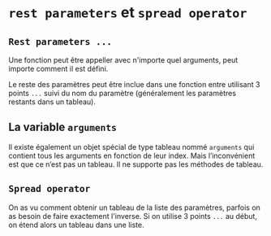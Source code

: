 # `rest parameters` et `spread operator`

## `Rest parameters ...`

Une fonction peut être appeller avec n'importe quel arguments, peut importe comment il est défini.

Le reste des paramètres peut être inclue dans une fonction entre utilisant 3 points `...` suivi du nom du paramètre (généralement les paramètres restants dans un tableau).

## La variable `arguments`

Il existe également un objet spécial de type tableau nommé `arguments` qui contient tous les arguments en fonction de leur index. Mais l’inconvénient est que ce n’est pas un tableau. Il ne supporte pas les méthodes de tableau.

## `Spread operator`

On as vu comment obtenir un tableau de la liste des paramètres, parfois on as besoin de faire exactement l'inverse. Si on utilise 3 points `...` au début, on étend alors un tableau dans une liste.
